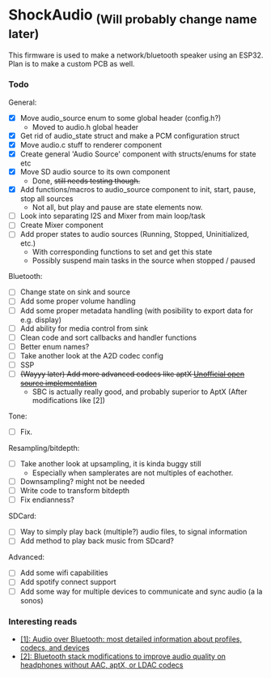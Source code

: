 # ShockAudio <sub>(Will probably change name later)</sub>

This firmware is used to make a network/bluetooth speaker using an ESP32. Plan is to make a custom PCB as well.

### Todo
General:
- [x] Move audio\_source enum to some global header (config.h?)
    - Moved to audio.h global header
- [x] Get rid of audio\_state struct and make a PCM configuration struct
- [x] Move audio.c stuff to renderer component
- [x] Create general 'Audio Source' component with structs/enums for state etc
- [x] Move SD audio source to its own component
    - Done, ~~still needs testing though.~~
- [x] Add functions/macros to audio_source component to init, start, pause, stop all sources
    - Not all, but play and pause are state elements now.
- [ ] Look into separating I2S and Mixer from main loop/task
- [ ] Create Mixer component
- [ ] Add proper states to audio sources (Running, Stopped, Uninitialized, etc.)
    - With corresponding functions to set and get this state
    - Possibly suspend main tasks in the source when stopped / paused

Bluetooth:
- [ ] Change state on sink and source
- [ ] Add some proper volume handling
- [ ] Add some proper metadata handling (with posibility to export data for e.g. display)
- [ ] Add ability for media control from sink
- [ ] Clean code and sort callbacks and handler functions
- [ ] Better enum names?
- [ ] Take another look at the A2D codec config
- [ ] SSP
- [ ] ~~(Wayyy later) Add more advanced codecs like aptX [Unofficial open source implementation](https://github.com/Arkq/openaptx)~~
    - SBC is actually really good, and probably superior to AptX (After modifications like [2])

Tone:
- [ ] Fix.

Resampling/bitdepth:
- [ ] Take another look at upsampling, it is kinda buggy still
    - Especially when samplerates are not multiples of eachother.
- [ ] Downsampling? might not be needed
- [ ] Write code to transform bitdepth
- [ ] Fix endianness?

SDCard:
- [ ] Way to simply play back (multiple?) audio files, to signal information
- [ ] Add method to play back music from SDcard? 

Advanced:
- [ ] Add some wifi capabilities
- [ ] Add spotify connect support 
- [ ] Add some way for multiple devices to communicate and sync audio (a la sonos)

### Interesting reads
- [[1]: Audio over Bluetooth: most detailed information about profiles, codecs, and devices](https://habr.com/en/post/456182/)
- [[2]: Bluetooth stack modifications to improve audio quality on headphones without AAC, aptX, or LDAC codecs](https://habr.com/en/post/456476/)
